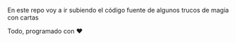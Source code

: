 En este repo voy a ir subiendo el código fuente de algunos trucos de magia con cartas

Todo, programado con ♥
